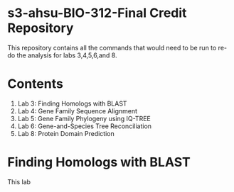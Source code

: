 # s3-ahsu-BIO-312-Final Credit Repository
This repository contains all the commands that would need to be run to re-do the analysis for labs 3,4,5,6,and 8. 

# Contents

1. Lab 3: Finding Homologs with BLAST  
2. Lab 4: Gene Family Sequence Alignment 
3. Lab 5: Gene Family Phylogeny using IQ-TREE 
4. Lab 6: Gene-and-Species Tree Reconciliation
5. Lab 8: Protein Domain Prediction

# Finding Homologs with BLAST 
This lab 



